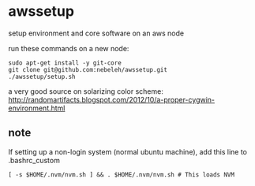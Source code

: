 awssetup
========

setup environment and core software on an aws node

run these commands on a new node:

<pre><code>sudo apt-get install -y git-core
git clone git@github.com:nebeleh/awssetup.git
./awssetup/setup.sh</code></pre>

a very good source on solarizing color scheme: http://randomartifacts.blogspot.com/2012/10/a-proper-cygwin-environment.html

note
----

If setting up a non-login system (normal ubuntu machine), add this line to .bashrc_custom
<pre><code>[ -s $HOME/.nvm/nvm.sh ] && . $HOME/.nvm/nvm.sh # This loads NVM</code></pre>
